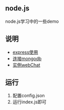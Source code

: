 ## node.js
node.js学习中的一些demo

## 说明
*  [express使用](https://github.com/gglinux/node.js/blob/master/express) 
*  [连接mongodb](https://github.com/gglinux/node.js/tree/master/mongodb)
*  [实例webChat](https://github.com/gglinux/node.js/tree/master/webchat)

## 运行

1. 配置config.json
2. 运行index.js即可
